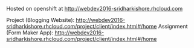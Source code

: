 Hosted on openshift at http://webdev2016-sridharkishore.rhcloud.com

Project (Blogging Website): http://webdev2016-sridharkishore.rhcloud.com/project/client/index.html#/home
Assignment (Form Maker App): http://webdev2016-sridharkishore.rhcloud.com/project/client/index.html#/home